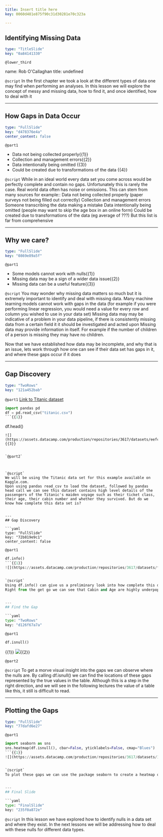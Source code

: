 ```yaml
---
title: Insert title here
key: 0060d481e875f90c31d30281e70c323a

---
```

## Identifying Missing Data

```yaml
type: "TitleSlide"
key: "0a84141330"
```

`@lower_third`

name: Rob O'Callaghan
title: undefined


`@script`
In the first chapter we took a look at the different types of data one may find when performing an analyses. In this lesson we will explore the concept of messy and missing data, how to find it, and once identified, how to deal with it


---
## How Gaps in Data Occur

```yaml
type: "FullSlide"
key: "d478376e4a"
center_content: false
```

`@part1`
- Data not being collected properly{{1}} 
- Collection and management errors{{2}} 
- Data intentionally being omitted {{3}}
- Could be created due to transformations of the data {{4}}


`@script`
While in an ideal world every data set you come across would be perfectly complete and contain no gaps. Unfortunately this is rarely the case.
Real world data often has noise or omissions. This can stem from many sources for example::
Data not being collected properly (paper surveys not being filled out correctly)
Collection and management errors Someone transcribing the data making a mistake
Data intentionally being omitted (people may want to skip the age box in  an online form)
Could be created due to transformations of the data (eg average of ???)
But this list is far from comprehensive


---
## Why we care?

```yaml
type: "FullSlide"
key: "0869e89a5f"
```

`@part1`
- Some models cannot work with nulls{{1}}
- Missing data may be a sign of a wider data issue{{2}}
- Missing data can be a useful feature{{3}}


`@script`
You may wonder why missing data matters so much but it is extremely important to identify and deal with missing data. 
Many machine learning models cannot work with gaps in the data (for example if you were performing linear regression, you would need a value for every row and column you wished to use in your data set)
Missing data may may be indicative of a problem in your data pipeline, if there is consistently missing data from a certain field it it should be investigated and acted upon
Missing data may provide information in itself. For example if the number of children of a person is missing they may have no children.

Now that we have established how data may be incomplete, and why that is an issue, lets work through how one can see if their data set has gaps in it, and where these gaps occur if it does


---
## Gap Discovery

```yaml
type: "TwoRows"
key: "121a452bab"
```

`@part1`
[Link to Titanic dataset](https://www.kaggle.com/c/titanic/data)
```python
import pandas pd
df = pd.read_csv("titanic.csv")
```{{1}}
```
df.head()
```{{2}}
![](https://assets.datacamp.com/production/repositories/3617/datasets/eefc5d631a8033204e4776eba32ef3559d93f33a/head.png){{3}}


`@part2`



`@script`
We will be using the Titanic data set for this example available on Kaggle.com.
Upon using pandas read_csv to load the dataset, followed by pandas head call we can see this dataset contains high level details of the passengers of the Titanic's maiden voyage such as their ticket class, their age, their cabin number and whether they survived. But do we know how complete this data set is?


---
## Gap Discovery

```yaml
type: "FullSlide"
key: "72b819e9c1"
center_content: false
```

`@part1`
```python
df.info()
```{{1}}
![](https://assets.datacamp.com/production/repositories/3617/datasets/f70a41b8e0d330fc06583c03ae7c51e96c472449/info.png){{2}}


`@script`
Using df.info() can give us a preliminary look into how complete this data set is:
Right from the get go we can see that Cabin and Age are highly underpopulated and we should examine where these gaps occur. This list output is useful, but becomes limited with larger datasets that have nulls scattered all over their features


---
## Find the Gap

```yaml
type: "TwoRows"
key: "d126f67a7a"
```

`@part1`
```python
df.isnull()
```
{{1}}
![](https://assets.datacamp.com/production/repositories/3617/datasets/c0b322b43d7697bb54215733a335aff6240d4e24/isnull_2.png){{2}}


`@part2`



`@script`
To get a morve visual insight into the gaps we can observe where the nulls are. By calling df.isnull() we can find the locations of these gaps represented by the true values in the table.
Although this is a step in the right direction, and we will see in the following lectures the value of a table like this, it still is difficult to read.


---
## Plotting the Gaps

```yaml
type: "FullSlide"
key: "77dafd6e27"
```

`@part1`
```python
import seaborn as sns
sns.heatmap(df.isnull(), cbar=False, yticklabels=False, cmap="Blues")
```{{1}}
![](https://assets.datacamp.com/production/repositories/3617/datasets/15f0a630c90f8c0b249e25706c06048742c9ea5f/plot.png){{2}}


`@script`
To plot these gaps we can use the package seaborn to create a heatmap of where the gaps occur


---
## Final Slide

```yaml
type: "FinalSlide"
key: "235f0a872e"
```

`@script`
In this lesson we have explored how to identify nulls in a data set and where they exist. In the next lessons we will be addressing how to deal with these nulls for different data types.

